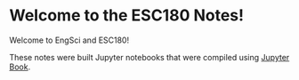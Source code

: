 # Welcome to the ESC180 Notes!

Welcome to EngSci and ESC180!

These notes were built Jupyter notebooks that were compiled using [Jupyter Book](https://jupyterbook.org/intro.html).

```{tableofcontents}
```
